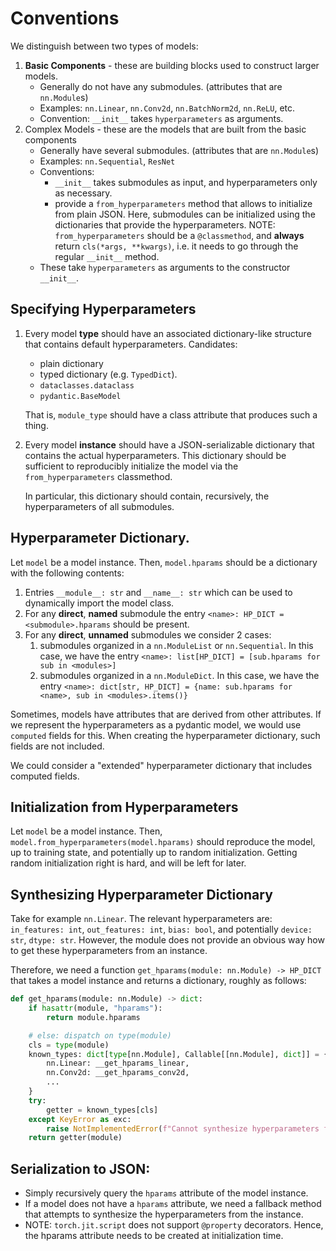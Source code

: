 # Conventions

We distinguish between two types of models:

1. **Basic Components** - these are building blocks used to construct larger models.
   - Generally do not have any submodules. (attributes that are `nn.Module`s)
   - Examples: `nn.Linear`, `nn.Conv2d`, `nn.BatchNorm2d`, `nn.ReLU`, etc.
   - Convention: `__init__` takes `hyperparameters` as arguments.
2. Complex Models - these are the models that are built from the basic components
   - Generally have several submodules. (attributes that are `nn.Module`s)
   - Examples: `nn.Sequential`, `ResNet`
   - Conventions:
     - `__init__` takes submodules as input, and hyperparameters only as necessary.
     - provide a `from_hyperparameters` method that allows to initialize from plain JSON.
       Here, submodules can be initialized using the dictionaries that provide the hyperparameters.
       NOTE: `from_hyperparameters` should be a `@classmethod`, and **always** return `cls(*args, **kwargs)`,
       i.e. it needs to go through the regular `__init__` method.
   - These take `hyperparameters` as arguments to the constructor `__init__`.

## Specifying Hyperparameters

1. Every model **type** should have an associated dictionary-like structure that contains
   default hyperparameters. Candidates:
   - plain dictionary
   - typed dictionary (e.g. `TypedDict`).
   - `dataclasses.dataclass`
   - `pydantic.BaseModel`

   That is, `module_type` should have a class attribute that produces such a thing.

2. Every model **instance** should have a JSON-serializable dictionary that contains
   the actual hyperparameters. This dictionary should be sufficient to reproducibly
   initialize the model via the `from_hyperparameters` classmethod.

   In particular, this dictionary should contain, recursively, the hyperparameters
   of all submodules.

## Hyperparameter Dictionary.

Let `model` be a model instance. Then, `model.hparams` should be a dictionary
with the following contents:

1. Entries `__module__: str` and `__name__: str` which can be used to dynamically import the
   model class.
2. For any **direct**, **named** submodule the entry `<name>: HP_DICT = <submodule>.hparams`
   should be present.
3. For any **direct**, **unnamed** submodules we consider 2 cases:
   1. submodules organized in a `nn.ModuleList` or `nn.Sequential`.
      In this case, we have the entry `<name>: list[HP_DICT] = [sub.hparams for sub in <modules>]`
   2. submodules organized in a `nn.ModuleDict`.
      In this case, we have the entry
      `<name>: dict[str, HP_DICT] = {name: sub.hparams for <name>, sub in <modules>.items()}`

Sometimes, models have attributes that are derived from other attributes. If we represent the
hyperparameters as a pydantic model, we would use `computed` fields for this. When creating
the hyperparameter dictionary, such fields are not included.

We could consider a "extended" hyperparameter dictionary that includes computed fields.

## Initialization from Hyperparameters

Let `model` be a model instance. Then, `model.from_hyperparameters(model.hparams)` should
reproduce the model, up to training state, and potentially up to random initialization.
Getting random initialization right is hard, and will be left for later.

## Synthesizing Hyperparameter Dictionary

Take for example `nn.Linear`. The relevant hyperparameters are:
`in_features: int`, `out_features: int`, `bias: bool`, and potentially `device: str`, `dtype: str`.
However, the module does not provide an obvious way how to get these hyperparameters from an instance.

Therefore, we need a function `get_hparams(module: nn.Module) -> HP_DICT`
that takes a model instance and returns a dictionary, roughly as follows:

```python
def get_hparams(module: nn.Module) -> dict:
    if hasattr(module, "hparams"):
        return module.hparams

    # else: dispatch on type(module)
    cls = type(module)
    known_types: dict[type[nn.Module], Callable[[nn.Module], dict]] = {
        nn.Linear: __get_hparams_linear,
        nn.Conv2d: __get_hparams_conv2d,
        ...
    }
    try:
        getter = known_types[cls]
    except KeyError as exc:
        raise NotImplementedError(f"Cannot synthesize hyperparameters for {cls}") from exc
    return getter(module)
```

## Serialization to JSON:

- Simply recursively query the `hparams` attribute of the model instance.
- If a model does not have a `hparams` attribute, we need a fallback method that attempts to synthesize
  the hyperparameters from the instance.
- NOTE: `torch.jit.script` does not support `@property` decorators. Hence, the hparams attribute
needs to be created at initialization time.
